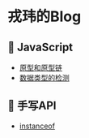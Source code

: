 # 戎玮的Blog

## 🐷 JavaScript
- [原型和原型链](https://github.com/pengyw97/Blog/issues/1)
- [数据类型的检测](https://github.com/pengyw97/Blog/issues/2)

## 🐼 手写API
- [instanceof](https://github.com/pengyw97/Blog/issues/3)
